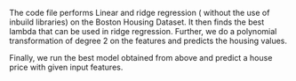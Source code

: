 The code file performs Linear and ridge regression ( without the use of inbuild libraries) on the Boston Housing Dataset.
It then finds the best lambda that can be used in ridge regression.
Further, we do a polynomial transformation of degree 2 on the features and predicts the housing values.

Finally, we run the best model obtained from above and predict a house price with given input features.
